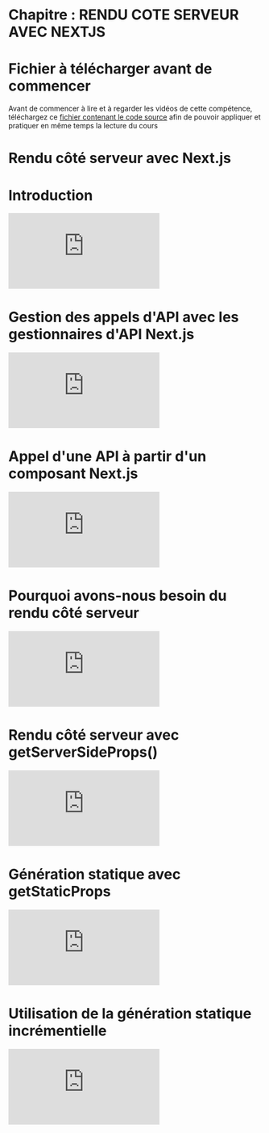 # Chapitre : RENDU COTE SERVEUR AVEC NEXTJS


# Fichier à télécharger avant de commencer

Avant de commencer à lire et à regarder les vidéos de cette compétence, téléchargez ce [fichier contenant le code source](https://drive.google.com/drive/folders/1k7X1wtjO_SCGDIRLwPGGhVO9hQn4bkr7?usp=sharing) afin de pouvoir appliquer et pratiquer en même temps la lecture du cours

# Rendu côté serveur avec Next.js

# Introduction

<iframe allowfullscreen="true" frameborder="0" src="https://www.youtube.com/embed/WW38DKEbw8Q"></iframe>

# Gestion des appels d'API avec les gestionnaires d'API Next.js

<iframe allowfullscreen="true" frameborder="0" src="https://www.youtube.com/embed/plIzRQf62uc"></iframe>

# Appel d'une API à partir d'un composant Next.js

<iframe allowfullscreen="true" frameborder="0" src="https://www.youtube.com/embed/iVj5t68EQv8"></iframe>

# Pourquoi avons-nous besoin du rendu côté serveur

<iframe allowfullscreen="true" frameborder="0" src="https://www.youtube.com/embed/jDPHXPxsVrY"></iframe>

# Rendu côté serveur avec getServerSideProps()

<iframe allowfullscreen="true" frameborder="0" src="https://www.youtube.com/embed/jMLz99apPoM"></iframe>

# Génération statique avec getStaticProps

<iframe allowfullscreen="true" frameborder="0" src="https://www.youtube.com/embed/SjmhkZkEDKY"></iframe>

# Utilisation de la génération statique incrémentielle

<iframe allowfullscreen="true" frameborder="0" src="https://www.youtube.com/embed/m_vKQ6BCe64"></iframe>
